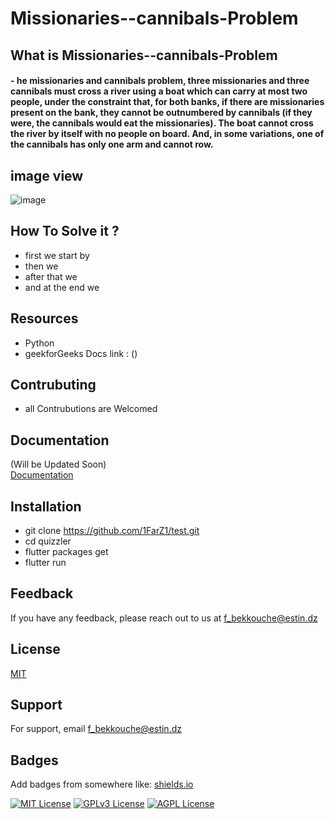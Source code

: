 # Missionaries--cannibals-Problem


## What is Missionaries--cannibals-Problem
#### - he missionaries and cannibals problem, three missionaries and three cannibals must cross a river using a boat which can carry at most two people, under the constraint that, for both banks, if there are missionaries present on the bank, they cannot be outnumbered by cannibals (if they were, the cannibals would eat the missionaries). The boat cannot cross the river by itself with no people on board. And, in some variations, one of the cannibals has only one arm and cannot row.

## image view
![image](https://user-images.githubusercontent.com/91225280/206686798-87d405af-3fe2-4b3e-90e8-3eb8cfe51275.png)

## How To Solve it ?
- first we  start by 
- then we 
- after that we 
- and at the end we 

## Resources
- Python 
- geekforGeeks Docs  link : ()

## Contrubuting
- all Contrubutions are Welcomed
## Documentation

(Will be Updated Soon)\
[Documentation](https://linktodocumentation)


## Installation

- git clone https://github.com/1FarZ1/test.git
- cd quizzler
- flutter packages get
- flutter run
    
## Feedback

If you have any feedback, please reach out to us at f_bekkouche@estin.dz

## License

[MIT](https://choosealicense.com/licenses/mit/)


## Support

For support, email f_bekkouche@estin.dz


## Badges

Add badges from somewhere like: [shields.io](https://shields.io/)

[![MIT License](https://img.shields.io/badge/License-MIT-green.svg)](https://choosealicense.com/licenses/mit/)
[![GPLv3 License](https://img.shields.io/badge/License-GPL%20v3-yellow.svg)](https://opensource.org/licenses/)
[![AGPL License](https://img.shields.io/badge/license-AGPL-blue.svg)](http://www.gnu.org/licenses/agpl-3.0)

